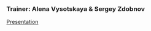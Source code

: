 ### Trainer: Alena Vysotskaya & Sergey Zdobnov


[Presentation](http://slides.com/avav/deck/fullscreen)
